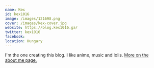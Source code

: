 ```yaml
---
name: Kex
id: kex1016
image: /images/121698.png
cover: /images/kex-cover.jpg
website: https://blog.kex1016.ga/
twitter: kex1016
facebook:
location: Hungary
---
```

I'm the one creating this blog. I like anime, music and lolis.
[More on the about me page.](https://blog.kex1016.ga/page/about-me)